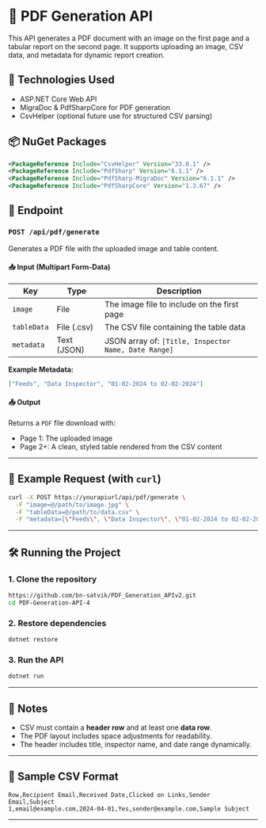 
# 📄 PDF Generation API

This API generates a PDF document with an image on the first page and a tabular report on the second page. It supports uploading an image, CSV data, and metadata for dynamic report creation.

## 🔧 Technologies Used

- ASP.NET Core Web API
- MigraDoc & PdfSharpCore for PDF generation
- CsvHelper (optional future use for structured CSV parsing)

## 📦 NuGet Packages

```xml
<PackageReference Include="CsvHelper" Version="33.0.1" />
<PackageReference Include="PdfSharp" Version="6.1.1" />
<PackageReference Include="PdfSharp-MigraDoc" Version="6.1.1" />
<PackageReference Include="PdfSharpCore" Version="1.3.67" />
````

## 🚀 Endpoint

### `POST /api/pdf/generate`

Generates a PDF file with the uploaded image and table content.

#### 📥 Input (Multipart Form-Data)

| Key         | Type        | Description                                          |
| ----------- | ----------- | ---------------------------------------------------- |
| `image`     | File        | The image file to include on the first page          |
| `tableData` | File (.csv) | The CSV file containing the table data               |
| `metadata`  | Text (JSON) | JSON array of: `[Title, Inspector Name, Date Range]` |

**Example Metadata:**

```json
["Feeds", "Data Inspector", "01-02-2024 to 02-02-2024"]
```

#### 📤 Output

Returns a `PDF` file download with:

* Page 1: The uploaded image
* Page 2+: A clean, styled table rendered from the CSV content

---

## 📌 Example Request (with `curl`)

```bash
curl -X POST https://yourapiurl/api/pdf/generate \
  -F "image=@/path/to/image.jpg" \
  -F "tableData=@/path/to/data.csv" \
  -F "metadata=[\"Feeds\", \"Data Inspector\", \"01-02-2024 to 02-02-2024\"]"
```

---

## 🛠 Running the Project

### 1. Clone the repository

```bash
https://github.com/bn-satvik/PDF_Generation_APIv2.git
cd PDF-Generation-API-4
```

### 2. Restore dependencies

```bash
dotnet restore
```

### 3. Run the API

```bash
dotnet run
```

---

## 📝 Notes

* CSV must contain a **header row** and at least one **data row**.
* The PDF layout includes space adjustments for readability.
* The header includes title, inspector name, and date range dynamically.

---

## 📂 Sample CSV Format

```csv
Row,Recipient Email,Received Date,Clicked on Links,Sender Email,Subject
1,email@example.com,2024-04-01,Yes,sender@example.com,Sample Subject
```

---
